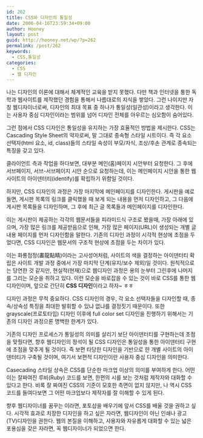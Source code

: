 ```yaml
---
id: 262
title: CSS와 디자인의 통일성
date: 2006-04-16T23:59:34+09:00
author: Hooney
layout: post
guid: http://hooney.net/wp/?p=262
permalink: /post/262
keywords:
  - CSS,통일성
categories:
  - CSS
  - 웹 디자인
---
```

나는 디자인의 이론에 대해서 체계적인 교육을 받지 못했다. 다만 책과 인터넷을 통한 독학과 웹사이트를 제작했던 경험을 통해서 나름대로의 지식을 쌓았다. 그런 나이지만 자칭 웹디자이너로써, 디자인의 최대 목표 중 하나가 통일성(일관성)이라고 생각한다. 이는 사용자 중심 디자인이라는 범위를 넘어 디자인 전체를 아우르는 심오함이 숨어있다.

그런 점에서 CSS 디자인은 통일성을 유지하는 가장 효율적인 방법을 제시한다. CSS는 Cascading Style Sheet의 약자로써, 말 그대로 종속형 스타일 시트이다. 즉 각 요소 선택자(html 요소, id, class)들의 스타일 속성이 부모/자식, 조상/후손 관계로 종속되는 특징을 갖고 있다.

클라이언트 측과 작업을 하다보면, 대부분 메인(홈)페이지 시안부터 요청한다. 그 후에 서브페이지, 서브-서브페이지 시안 순으로 요청하는데, 이는 메인페이지 시안을 통한 웹사이트의 아이덴터티(identify)를 확립하기 위함일 것이다.

하지만, CSS 디자인의 과정은 가장 마지막에 메인페이지를 디자인한다. 게시판을 예로 들면, 게시판 목록의 링크를 클릭했을 때 보게 되는 내용을 먼저 디자인하고, 그 다음에 게시판 목록들을 디자인하며, 그 후에 최근 글 목록들과 메인페이지를 디자인한다.

이는 게시판이 제공하는 각각의 웹문서들을 피라미드식 구조로 봤을때, 가장 아래에 있으며, 가장 많은 링크를 제공받음으로 인해, 가장 많은 페이지(URL)이 생성되는 개별 글 내용 페이지를 먼저 디자인함을 말한다. 기존의 디자인 과정이 시각적 현상에 초점을 두었다면, CSS 디자인은 웹문서의 구조적 현상에 초점을 두는 차이가 있다.

이는 화룡점정(畵龍點睛)이라는 고사성어처럼, 사이트의 색을 결정하는 아이덴터티 확립은 사이트 개발 과정 중에서 가장 마지막 단계(유지/보수 제외)일 것이다. 원칙적으로는 당연한 것 같지만, 현실적(현재)으로 웹디자인 과정은 용의 눈부터 그린후에 나머지를 그리는 모순을 취하고 있다. 이런 모순을 바로잡을 수 있는 것이 바로 CSS를 통한 웹디자인이며, 앞으로 간단히 **CSS 디자인**이라고 하자~ ㅎㅎ

디자인 과정은 무척 중요하다. CSS 디자인의 경우, 각 요소 선택자들을 디자인할 때, 종속/상속성 특징을 최대한 발휘할 수 있냐 없냐를 결정짓기 때문이다. 또한 grayscale(프로토타입) 디자인 이후에 full color set 디자인을 진행하기 위해서는 기존의 디자인 과정으론 명백한 한계가 있다.

기존의 디자인 프로세스가 통일성의 의미를 살리기 보단 아이덴터티를 구현하는데 초점을 맞췄다면, 향후 웹디자인의 정석이 될 CSS 디자인은 통일성을 통한 아이덴터티 구현에 초점을 맞추게 될 것이다. 즉 보편 타당한 디자인을 기반으로 한 개별 사이트의 아이덴터티가 구축될 것이며, 여기서 보편적 디자인이란 사용자 중심 디자인을 의미한다.

Casecading 스타일 상속은 CSS를 단순한 마크업 이상의 의미를 부여하게 한다. 어떤이는 잘짜여진 루비(Ruby) 코드를 보면, 한편의 시를 보는 것처럼 제작자와 대화할 수 있다고 한다. 비록 잘 짜여진 CSS의 기준이 모호한 측면이 없지 않지만, 나 역시 CSS 코드를 들여다보면 그 어떤 마크업보다 제작자를 잘 이해할 수 있게 된다.

향후 웹디자이너를 꿈꾸는 이라면, 포토샵을 배우기에 앞서 CSS를 배울 것을 권하고 싶다. 시각적 효과로 치장한 디자인을 하고 싶은 자라면, 웹디자인이 아닌 인쇄나 광고(TV)디자인을 권한다. 웹의 본질을 이해하고, 사용자와 자유롭게 대화할 수 있는 넓은 포용심을 갖은 자라면, 꼭 웹디자이너가 되었으면 한다.